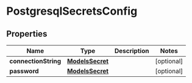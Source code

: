 

# PostgresqlSecretsConfig


## Properties

| Name | Type | Description | Notes |
|------------ | ------------- | ------------- | -------------|
|**connectionString** | [**ModelsSecret**](ModelsSecret.md) |  |  [optional] |
|**password** | [**ModelsSecret**](ModelsSecret.md) |  |  [optional] |



